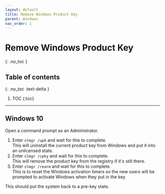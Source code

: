 ```yaml
---
layout: default
title: Remove Windows Product Key
parent: Windows
nav_order: 1
---
```


# Remove Windows Product Key
{: .no_toc }

## Table of contents
{: .no_toc .text-delta }

1. TOC
{:toc}

***

## Windows 10

Open a command prompt as an Administrator.

1.	Enter `slmgr /upk` and wait for this to complete. <br>This will uninstall the current product key from Windows and put it into an unlicensed state.
2.	Enter `slmgr /cpky` and wait for this to complete. <br>This will remove the product key from the registry if it's still there.
3.	Enter `slmgr /rearm` and wait for this to complete. <br>This is to reset the Windows activation timers so the new users will be prompted to activate Windows when they put in the key.

This should put the system back to a pre-key state.

